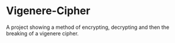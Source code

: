 # Vigenere-Cipher
A project showing a method of encrypting, decrypting and then the breaking of a vigenere cipher.
